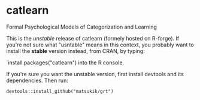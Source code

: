 # catlearn
Formal Psychological Models of Categorization and Learning

This is the _unstable_ release of catlearn (formely hosted on R-forge). If you're not sure what "usntable" means in this context, 
you probably want to install the **stable** version instead, from CRAN, by typing:

`install.packages("catlearn") into the R console.

If you're sure you want the unstable version, first install devtools and its dependencies. Then run:

`devtools::install_github("matsukik/grt")`

